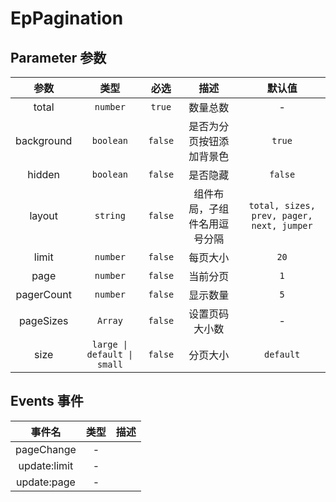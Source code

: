 # EpPagination
## Parameter 参数
| 参数 | 类型 | 必选 | 描述 | 默认值 |
| :-------: | :-------: | :-------: | :-------: | :-------: |
| total | `number` | `true` | 数量总数 | -|
| background | `boolean` | `false` | 是否为分页按钮添加背景色 | `true`|
| hidden | `boolean` | `false` | 是否隐藏 | `false`|
| layout | `string` | `false` | 组件布局，子组件名用逗号分隔 | `total, sizes, prev, pager, next, jumper`|
| limit | `number` | `false` | 每页大小 | `20`|
| page | `number` | `false` | 当前分页 | `1`|
| pagerCount | `number` | `false` | 显示数量 | `5`|
| pageSizes | `Array` | `false` | 设置页码大小数 | -|
| size | `large \| default \| small` | `false` | 分页大小 | `default`|
## Events 事件
|   事件名   |   类型     |  描述      |
| :-------: | :-------: | :-------: |
| pageChange | - |  |
| update:limit | - |  |
| update:page | - |  |

